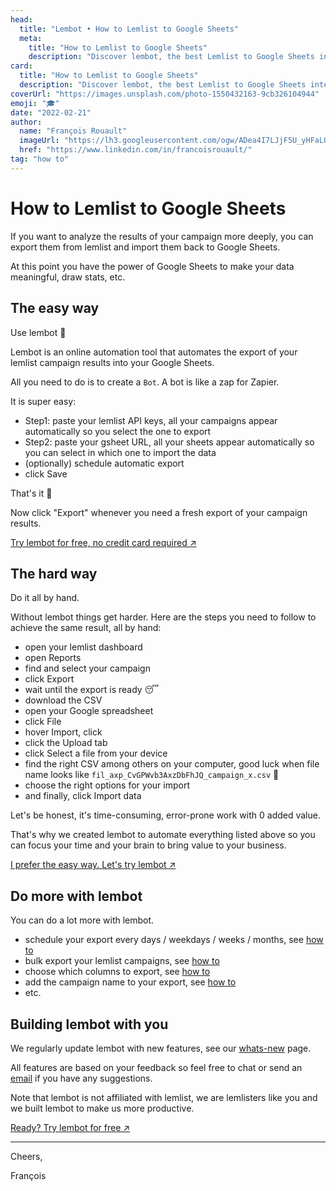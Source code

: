 ```yaml
---
head:
  title: "Lembot • How to Lemlist to Google Sheets"
  meta:
    title: "How to Lemlist to Google Sheets"
    description: "Discover lembot, the best Lemlist to Google Sheets integration. Made for lemlisters by lemlisters"
card:
  title: "How to Lemlist to Google Sheets"
  description: "Discover lembot, the best Lemlist to Google Sheets integration. Made for lemlisters by lemlisters."
coverUrl: "https://images.unsplash.com/photo-1550432163-9cb326104944"
emoji: "🎓"
date: "2022-02-21"
author:
  name: "François Rouault"
  imageUrl: "https://lh3.googleusercontent.com/ogw/ADea4I7LJjF5U_yHFaLQIoNCysLkiEHPLHnWKxj0i1SadVY=s32-c-mo"
  href: "https://www.linkedin.com/in/francoisrouault/"
tag: "how to"
---
```


# How to Lemlist to Google Sheets

If you want to analyze the results of your campaign more deeply, you can export them from lemlist and import them back to Google Sheets.

At this point you have the power of Google Sheets to make your data meaningful, draw stats, etc.

## The easy way

Use lembot 💪

Lembot is an online automation tool that automates the export of your lemlist campaign results into your Google Sheets.

All you need to do is to create a `Bot`. A bot is like a zap for Zapier.

It is super easy:

- Step1: paste your lemlist API keys, all your campaigns appear automatically so you select the one to export
- Step2: paste your gsheet URL, all your sheets appear automatically so you can select in which one to import the data
- (optionally) schedule automatic export
- click Save

That's it 🤩

Now click "Export" whenever you need a fresh export of your campaign results.

[Try lembot for free, no credit card required ↗️](https://lembot.com/signup)

## The hard way

Do it all by hand.

Without lembot things get harder. Here are the steps you need to follow to achieve the same result, all by hand:

- open your lemlist dashboard
- open Reports
- find and select your campaign
- click Export
- wait until the export is ready 😴
- download the CSV
- open your Google spreadsheet
- click File 
- hover Import, click
- click the Upload tab
- click Select a file from your device
- find the right CSV among others on your computer, good luck when file name looks like `fil_axp_CvGPWvb3AxzDbFhJQ_campaign_x.csv` 🤯
- choose the right options for your import
- and finally, click Import data

Let's be honest, it's time-consuming, error-prone work with 0 added value.

That's why we created lembot to automate everything listed above so you can focus your time and your brain to bring value to your business.

[I prefer the easy way. Let's try lembot ↗️](https://lembot.com/signup)

## Do more with lembot

You can do a lot more with lembot.

- schedule your export every days / weekdays / weeks / months, see [how to](https://lembot.com/blog/schedule-exports)
- bulk export your lemlist campaigns, see [how to](https://lembot.com/blog/bulk-export-your-lemlist-campaigns)
- choose which columns to export, see [how to](https://lembot.com/blog/keep-your-lemlist-export-minimalist-and-consistent)
- add the campaign name to your export, see [how to](https://lembot.com/blog/add-the-campaign-name-in-your-export)
- etc.

## Building lembot with you

We regularly update lembot with new features, see our [whats-new](https://lembot.com/whats-new) page.

All features are based on your feedback so feel free to chat or send an [email](mailto:francois@lembot.com) if you have any suggestions.

Note that lembot is not affiliated with lemlist, we are lemlisters like you and we built lembot to make us more productive.

[Ready? Try lembot for free ↗️](https://lembot.com/signup)

---

Cheers,

François
